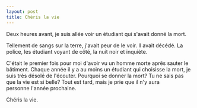 ```yaml
---
layout: post
title: Chéris la vie
---
```


Deux heures avant, je suis allée voir un étudiant qui s'avait donné la mort.

Tellement de sangs sur la terre, j'avait peur de le voir. Il avait décédé. La police, les étudiant voyant de côté, la nuit noir et inquiète.

C'était le premier fois pour moi d'avoir vu un homme morte aprês sauter le bâtiment. Chaque année il y a au moins un étudiant qui choisisse la mort, je suis très désolé de l'écouter. Pourquoi se donner la mort? Tu ne sais pas que la vie est si belle? Tout est tard, mais je prie que il n'y aura personne l'année prochaine.

Chéris la vie. 
